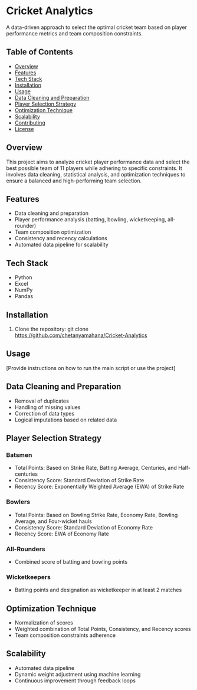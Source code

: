 # Cricket Analytics

A data-driven approach to select the optimal cricket team based on player performance metrics and team composition constraints.

## Table of Contents
- [Overview](#overview)
- [Features](#features)
- [Tech Stack](#tech-stack)
- [Installation](#installation)
- [Usage](#usage)
- [Data Cleaning and Preparation](#data-cleaning-and-preparation)
- [Player Selection Strategy](#player-selection-strategy)
- [Optimization Technique](#optimization-technique)
- [Scalability](#scalability)
- [Contributing](#contributing)
- [License](#license)

## Overview

This project aims to analyze cricket player performance data and select the best possible team of 11 players while adhering to specific constraints. It involves data cleaning, statistical analysis, and optimization techniques to ensure a balanced and high-performing team selection.

## Features

- Data cleaning and preparation
- Player performance analysis (batting, bowling, wicketkeeping, all-rounder)
- Team composition optimization
- Consistency and recency calculations
- Automated data pipeline for scalability

## Tech Stack

- Python
- Excel
- NumPy
- Pandas

## Installation

1. Clone the repository: git clone https://github.com/chetanyamahana/Cricket-Analytics


## Usage

[Provide instructions on how to run the main script or use the project]

## Data Cleaning and Preparation

- Removal of duplicates
- Handling of missing values
- Correction of data types
- Logical imputations based on related data

## Player Selection Strategy

### Batsmen
- Total Points: Based on Strike Rate, Batting Average, Centuries, and Half-centuries
- Consistency Score: Standard Deviation of Strike Rate
- Recency Score: Exponentially Weighted Average (EWA) of Strike Rate

### Bowlers
- Total Points: Based on Bowling Strike Rate, Economy Rate, Bowling Average, and Four-wicket hauls
- Consistency Score: Standard Deviation of Economy Rate
- Recency Score: EWA of Economy Rate

### All-Rounders
- Combined score of batting and bowling points

### Wicketkeepers
- Batting points and designation as wicketkeeper in at least 2 matches

## Optimization Technique

- Normalization of scores
- Weighted combination of Total Points, Consistency, and Recency scores
- Team composition constraints adherence

## Scalability

- Automated data pipeline
- Dynamic weight adjustment using machine learning
- Continuous improvement through feedback loops
